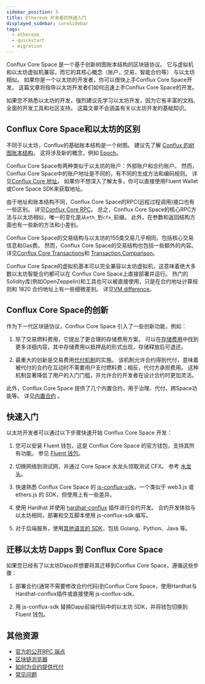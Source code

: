 ```yaml
---
sidebar_position: 5
title: Ethereum 开发者的快速入门
displayed_sidebar: coreSidebar
tags:
  - ethereum
  - quickstart
  - migration
---
```


Conflux Core Space 是一个基于创新树图账本结构的区块链协议。 它与虚拟机和以太坊虚拟机兼容，而它的其核心概念（账户，交易，智能合约等） 与以太坊相似。 如果你是一个以太坊的开发者，你可以很快上手Conflux Core Space开发。 这篇文章将指导以太坊开发者们如何迅速上手Conflux Core Space的开发。

如果您不熟悉以太坊的开发，强烈建议先学习以太坊开发，因为它有丰富的文档、全面的开发工具和社区支持。 这篇文章不会涵盖有关以太坊开发的基础知识。

## Conflux Core Space和以太坊的区别

不同于以太坊，Conflux的基础账本结构是一个树图。 建议先了解 [Conflux 的树图账本结构](/docs/general/conflux-basics/consensus-mechanisms/proof-of-work/tree-graph)。 这将涉及新的概念，例如 [Epoch](/docs/general/conflux-basics/glossary#epoch)。

Conflux Core Space有两种类似于以太坊的账户：外部账户和合约账户。 然而，Conflux Core Space中的账户地址是不同的，有不同的生成方法和编码规则。 详见[Conflux Core 地址](/docs/core/core-space-basics/address)。 如果你不想深入了解太多，你可以直接使用Fluent Wallet或Core Space SDK来获取地址。

由于地址和账本结构不同，Conflux Core Space的RPC(远程过程调用)接口也有一些区别。 详见[Conflux Core RPC](/docs/core/build/json-rpc/cfx-namespace)。 总之，Conflux Core Space的核心RPC方法与以太坊相似，唯一的变化是从`eth_`到`cfx_`前缀。 此外，在参数和返回结构方面也有一些新的方法和小差别。

Conflux Core Space的交易结构与以太坊的155类交易几乎相同，包括核心交易信息和Gas费。 然而，Conflux Core Space的交易结构也包括一些额外的内容。 详见[Conflux Core Transactions](/docs/core/core-space-basics/transactions/overview)和 [Transaction Comparison](/docs/core/core-space-basics/transactions/faqs#whats-the-differences-between-ethereum-155-transaction-and-core-space-transaction)。

Conflux Core Space的虚拟机基本可以完全兼容以太坊虚拟机，这意味着绝大多数以太坊智能合约都可以在 Conflux Core Space上直接部署并运行。 热门的Solidity库(例如OpenZeppelin)和工具也可以被直接使用，只是在合约地址计算规则和 1820 合约地址上有一些细微差别。 详见[VM difference](/docs/core/core-space-basics/vm-difference)。

## Conflux Core Space的创新

作为下一代区块链协议，Conflux Core Space 引入了一些创新功能，例如：

1. 除了交易燃料费用，它提出了更合理的存储费用方案。 可以在[存储费用](/docs/core/core-space-basics/storage)中找到更多详细内容，其中存储费用以抵押品的形式出现，存储释放后可退还。

2. 最重大的创新是交易费用[代付机制](/docs/core/core-space-basics/sponsor-mechanism)的实施。 该机制允许合约得到代付，意味着被代付的合约在互动时不需要用户支付燃料费；相反，代付方承担费用。 这种机制显著降低了用户的入门门槛，并允许合约开发者在设计合约时更加灵活。

此外，Conflux Core Space 提供了几个内置合约，用于治理、代付、跨Space功能等。 详见[内置合约](https://doc.confluxnetwork.org/docs/core/core-space-basics/internal-contracts/) 。

## 快速入门

以太坊开发者可以通过以下步骤快速开始 Conflux Core Space 开发：

1. 您可以安装 Fluent 钱包，这是 Conflux Core Space 的官方钱包，支持其所有功能。 参见 [Fluent 钱包](https://fluentwallet.com/)。

2. 切换网络到测试网，并通过 Core Space 水龙头领取测试 CFX。 参考 [水龙头](https://faucet.confluxnetwork.org/)。

3. 快速熟悉 Conflux Core Space 的 [js-conflux-sdk](/docs/core/core-developer-quickstart)，一个类似于 web3.js 或 ethers.js 的 SDK，但使用上有一些差异。

4. 使用 Hardhat 并使用 [hardhat-conflux](/docs/core/tutorials/hardhat-conflux-plugin) 插件进行合约开发。 合约开发体验与以太坊相同，部署和交互脚本使用 js-conflux-sdk 编写。

5. 对于后端服务，使用[其他语言的 SDK](/docs/core/build/sdks-and-tools/sdks)，包括 Golang、Python、Java 等。

## 迁移以太坊 Dapps 到 Conflux Core Space

如果您已经有了以太坊Dapp并想要将其迁移到Conflux Core Space，遵循这些步骤：

1. 部署合约(通常不需要修改合约代码)到Conflux Core Space，使用Hardhat与Hardhat-conflux插件或直接使用 js-conflux-sdk。

2. 用 js-conflux-sdk 替换Dapp前端代码中的以太坊 SDK，并将钱包切换到 Fluent 钱包。

## 其他资源

- [官方的公开RPC 端点](/docs/core/conflux_rpcs)
- [区块链浏览器](https://confluxscan.io/)
- [如何为合约提供代付](/docs/core/tutorials/how-to-sponsor-contract)
- [常见问题](/docs/core/FAQs)
